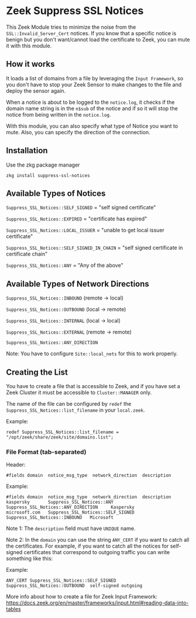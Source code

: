 # Zeek Suppress SSL Notices


This Zeek Module tries to minimize the noise from the `SSL::Invalid_Server_Cert` notices.
If you know that a specific notice is benign but you don't want/cannot load the certificate to Zeek, you can mute it with this module.

## How it works

It loads a list of domains from a file by leveraging the `Input Framework`, so you don't have to stop your Zeek Sensor to make changes to the file and deploy the sensor again.  

When a notice is about to be logged to the `notice.log`, it checks if the domain name string is in the `n$sub` of the notice and if so it will stop the notice from being written in the `notice.log`.

With this module, you can also specify what type of Notice you want to mute. Also, you can specify the direction of the connection.

## Installation

Use the zkg package manager
```
zkg install suppress-ssl-notices
```


## Available Types of Notices

 `Suppress_SSL_Notices::SELF_SIGNED` = "self signed certificate"
 
 `Suppress_SSL_Notices::EXPIRED` = "certificate has expired" 
 
 `Suppress_SSL_Notices::LOCAL_ISSUER` = "unable to get local issuer certificate"
 
 `Suppress_SSL_Notices::SELF_SIGNED_IN_CHAIN` = "self signed certificate in certificate chain"
 
 `Suppress_SSL_Notices::ANY` = "Any of the above"

## Available Types of Network Directions

`Suppress_SSL_Notices::INBOUND` (remote -> local) 

`Suppress_SSL_Notices::OUTBOUND` (local -> remote)

`Suppress_SSL_Notices::INTERNAL` (local -> local)

`Suppress_SSL_Notices::EXTERNAL` (remote -> remote)

`Suppress_SSL_Notices::ANY_DIRECTION`

Note: You have to configure `Site::local_nets` for this to work properly.

## Creating the List

You have to create a file that is accessible to Zeek, and if you have set a Zeek Cluster it must be accessible to `Cluster::MANAGER` only.

The name of the file can be configured by `redef` the `Suppress_SSL_Notices::list_filename` in your `local.zeek`.

Example:
```
redef Suppress_SSL_Notices::list_filename = "/opt/zeek/share/zeek/site/domains.list";
```

### File Format (tab-separated)

Header:
```
#fields domain  notice_msg_type  network_direction  description
```

Example:
```
#fields domain  notice_msg_type  network_direction  description
kaspersky       Suppress_SSL_Notices::ANY       Suppress_SSL_Notices::ANY_DIRECTION     Kaspersky
microsoft.com   Suppress_SSL_Notices::SELF_SIGNED       Suppress_SSL_Notices::INBOUND   Microsoft
```

Note 1: The `description` field must have `UNIQUE` name.

Note 2: In the `domain` you can use the string `ANY_CERT` if you want to catch all the certificates. For example, if you want to catch all the notices for self-signed certificates that correspond to  outgoing traffic you can write something like this:

Example:
```
ANY_CERT Suppress_SSL_Notices::SELF_SIGNED Suppress_SSL_Notices::OUTBOUND  self-signed outgoing
```

More info about how to create a file for Zeek Input Framework: https://docs.zeek.org/en/master/frameworks/input.html#reading-data-into-tables

